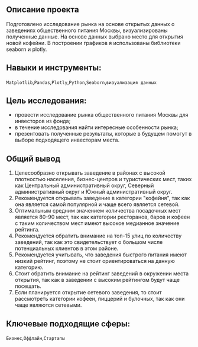 ## Описание проекта
Подготовлено исследование рынка на основе открытых данных о заведениях общественного питания Москвы, визуализированы полученные данные. На основе данных выбрано место для открытия новой кофейни. В построении графиков я использованы библиотеки seaborn и plotly. 

## Навыки и инструменты: 
`Matplotlib`,`Pandas`,`Plotly`,`Python`,`Seaborn`,`визуализация данных`

## Цель исследования:
- провести исследование рынка общественного питания Москвы для инвесторов из фонда;
- в течение исследования найти интересные особенности рынка; 
- презентовать полученные результаты, которые в будущем помогут в выборе подходящего инвесторам места. 

## Общий вывод
1. Целесообразно открывать заведение в районах с высокой плотностью населения, бизнес-центров и туристических мест, таких как Центральный административный округ, Северный административный округ и Южный административный округ.
2. Рекомендуется открывать заведение в категории "кофейня", так как она является самой популярной и чаще всего является сетевой.
3. Оптимальным средним значением количества посадочных мест является 80-90 мест, так как категории ресторанов, баров и кофеен с таким количеством мест имеют высокое медианное значение рейтинга.
4. Рекомендуется обратить внимание на топ-15 улиц по количеству заведений, так как это свидетельствует о большом числе потенциальных клиентов в этом районе.
5. Рекомендуется учитывать, что заведения быстрого питания имеют низкий рейтинг, поэтому не стоит ориентироваться на данную категорию.
6. Стоит обратить внимание на рейтинг заведений в окружении места открытия, так как в заведении с высоким рейтингом будут чаще посещать.
7. Если планируется открытие сетевого заведения, то стоит рассмотреть категории кофеен, пиццерий и булочных, так как они чаще являются сетевыми.

## Ключевые подходящие сферы:
`Бизнес`,`Оффлайн`,`Стартапы`

